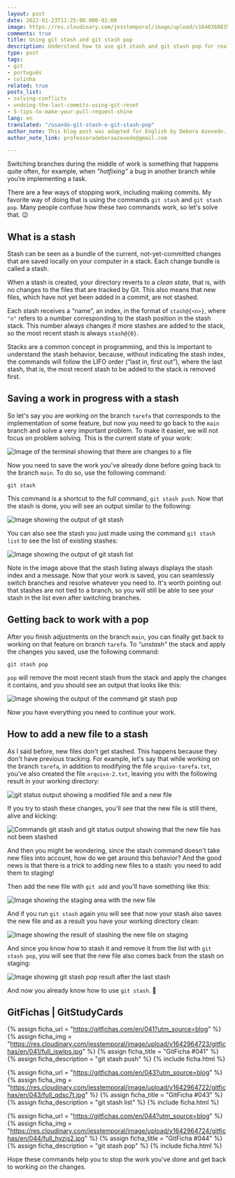 ```yaml
---
layout: post
date: 2022-01-23T11:25:00.000-02:00
image: https://res.cloudinary.com/jesstemporal/image/upload/v1640360835/covers/colinha_igmf4s.png
comments: true
title: Using git stash and git stash pop
description: Understand how to use git stash and git stash pop for real
type: post
tags:
- git
- português
- colinha
related: true
posts_list:
- solving-conflicts
- undoing-the-last-commits-using-git-reset
- 5-tips-to-make-your-pull-request-shine
lang: en
translated: "/usando-git-stash-e-git-stash-pop"
author_note: This blog post was adapted for English by Debora Azevedo.
author_note_link: professoradeboraazevedo@gmail.com

---
```

Switching branches during the middle of work is something that happens quite often, for example, when *”hotfixing”* a bug in another branch while you’re implementing a task.

There are a few ways of stopping work, including making commits. My favorite way of doing that is using the commands `git stash` and `git stash pop`. Many people confuse how these two commands work, so let's solve that. 😉

## What is a stash

Stash can be seen as a bundle of the current, not-yet-committed changes that are saved locally on your computer in a stack. Each change bundle is called a stash.

When a stash is created, your directory reverts to a *clean state*, that is, with no changes to the files that are tracked by Git. This also means that new files, which have not yet been added in a commit, are not stashed.

Each stash receives a “name”, an index, in the format of `stash@{<n>}`, where `"n"` refers to a number corresponding to the stash position in the stash stack. This number always changes if more stashes are added to the stack, so the most recent stash is always `stash@{0}`.

Stacks are a common concept in programming, and this is important to understand the stash behavior, because, without indicating the stash index, the commands will follow the LIFO order (“last in, first out”), where the last stash, that is, the most recent stash to be added to the stack is removed first.

## Saving a work in progress with a stash

So let's say you are working on the branch `tarefa` that corresponds to the implementation of some feature, but now you need to go back to the `main` branch and solve a very important problem. To make it easier, we will not focus on problem solving. This is the current state of your work:

![Image of the terminal showing that there are changes to a file](https://res.cloudinary.com/jesstemporal/image/upload/v1642978865/git-stash/git-status-trabalho-em-adamento_xueuh5.png)

Now you need to save the work you've already done before going back to the branch `main`. To do so, use the following command:

```console
git stash
```

This command is a shortcut to the full command, `git stash push`. Now that the stash is done, you will see an output similar to the following:

![Image showing the output of git stash](https://res.cloudinary.com/jesstemporal/image/upload/v1642978866/git-stash/resultado-comando-git-stash_p1e7cy.png)

You can also see the stash you just made using the command `git stash list` to see the list of existing stashes:

![Image showing the output of git stash list](https://res.cloudinary.com/jesstemporal/image/upload/v1642978866/git-stash/resultado-comando-git-stash-list_l1we2r.png)

Note in the image above that the stash listing always displays the stash index and a message. Now that your work is saved, you can seamlessly switch branches and resolve whatever you need to. It's worth pointing out that stashes are not tied to a branch, so you will still be able to see your stash in the list even after switching branches.

## Getting back to work with a pop

After you finish adjustments on the branch `main`, you can finally get back to working on that feature on branch `tarefa`. To *“unstash”* the stack and apply the changes you saved, use the following command:

```console
git stash pop
```

`pop` will remove the most recent stash from the stack and apply the changes it contains, and you should see an output that looks like this:

![Image showing the output of the command git stash pop ](https://res.cloudinary.com/jesstemporal/image/upload/v1642978866/git-stash/resutlado-comando-git-stash-pop_x2jzwj.png)

Now you have everything you need to continue your work.

## How to add a new file to a stash

As I said before, new files don't get stashed. This happens because they don't have previous tracking. For example, let's say that while working on the branch `tarefa`, in addition to modifying the file `arquivo-tarefa.txt`, you’ve also created the file `arquivo-2.txt`, leaving you with the following result in your working directory:

![git status output showing a modified file and a new file](https://res.cloudinary.com/jesstemporal/image/upload/v1642978866/git-stash/git-status-trabalho-em-adamento-arquivo-novo_sjrj2c.png)

If you try to stash these changes, you'll see that the new file is still there, alive and kicking:

![Commands git stash and git status output showing that the new file has not been stashed](https://res.cloudinary.com/jesstemporal/image/upload/v1642978866/git-stash/git-stash-falha-adiocionar-arquivo-novo_fhd9yy.png)

And then you might be wondering, since the stash command doesn't take new files into account, how do we get around this behavior? And the good news is that there is a trick to adding new files to a stash: you need to add them to staging!

Then add the new file with `git add` and you'll have something like this:

![Image showing the staging area with the new file](https://res.cloudinary.com/jesstemporal/image/upload/v1642979696/git-stash/resultado-adicionar-o-arquivo-novo-em-staging_v5mpo3.png)

And if you run `git stash` again you will see that now your stash also saves the new file and as a result you have your working directory clean:

![Image showing the result of stashing the new file on staging](https://res.cloudinary.com/jesstemporal/image/upload/v1642979695/git-stash/resultado-stash-salvando-tambem-o-arquivo-novo_rigmpz.png)

And since you know how to stash it and remove it from the list with `git stash pop`, you will see that the new file also comes back from the stash on staging:

![Image showing git stash pop result after the last stash](https://res.cloudinary.com/jesstemporal/image/upload/v1642980009/git-stash/resultado-git-stash-pop-com-arquivo-novo-em-staging_utlsqy.png)

And now you already know how to use `git stash`. 🎉

## GitFichas | GitStudyCards

{% assign ficha_url = "https://gitfichas.com/en/041?utm_source=blog" %}
{% assign ficha_img = "https://res.cloudinary.com/jesstemporal/image/upload/v1642964723/gitfichas/en/041/full_iswlps.jpg" %}
{% assign ficha_title = "GitFicha #041" %}
{% assign ficha_description = "git stash push" %}
{% include ficha.html %}

{% assign ficha_url = "https://gitfichas.com/en/043?utm_source=blog" %}
{% assign ficha_img = "https://res.cloudinary.com/jesstemporal/image/upload/v1642964722/gitfichas/en/043/full_qdsc7t.jpg" %}
{% assign ficha_title = "GitFicha #043" %}
{% assign ficha_description = "git stash list" %}
{% include ficha.html %}

{% assign ficha_url = "https://gitfichas.com/en/044?utm_source=blog" %}
{% assign ficha_img = "https://res.cloudinary.com/jesstemporal/image/upload/v1642964724/gitfichas/en/044/full_hvzjs2.jpg" %}
{% assign ficha_title = "GitFicha #044" %}
{% assign ficha_description = "git stash pop" %}
{% include ficha.html %}

Hope these commands help you to stop the work you've done and get back to working on the changes.